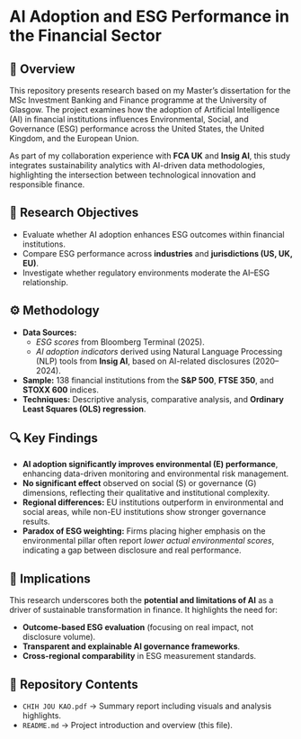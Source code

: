 # AI Adoption and ESG Performance in the Financial Sector  

## 📘 Overview  
This repository presents research based on my Master’s dissertation for the MSc Investment Banking and Finance programme at the University of Glasgow. The project examines how the adoption of Artificial Intelligence (AI) in financial institutions influences Environmental, Social, and Governance (ESG) performance across the United States, the United Kingdom, and the European Union.  

As part of my collaboration experience with **FCA UK** and **Insig AI**, this study integrates sustainability analytics with AI-driven data methodologies, highlighting the intersection between technological innovation and responsible finance.  

## 🎯 Research Objectives  
- Evaluate whether AI adoption enhances ESG outcomes within financial institutions.  
- Compare ESG performance across **industries** and **jurisdictions (US, UK, EU)**.  
- Investigate whether regulatory environments moderate the AI–ESG relationship.  

## ⚙️ Methodology  
- **Data Sources:**  
  - *ESG scores* from Bloomberg Terminal (2025).  
  - *AI adoption indicators* derived using Natural Language Processing (NLP) tools from **Insig AI**, based on AI-related disclosures (2020–2024).  
- **Sample:** 138 financial institutions from the **S&P 500**, **FTSE 350**, and **STOXX 600** indices.  
- **Techniques:** Descriptive analysis, comparative analysis, and **Ordinary Least Squares (OLS) regression**.  

## 🔍 Key Findings  
- **AI adoption significantly improves environmental (E) performance**, enhancing data-driven monitoring and environmental risk management.  
- **No significant effect** observed on social (S) or governance (G) dimensions, reflecting their qualitative and institutional complexity.  
- **Regional differences:** EU institutions outperform in environmental and social areas, while non-EU institutions show stronger governance results.  
- **Paradox of ESG weighting:** Firms placing higher emphasis on the environmental pillar often report *lower actual environmental scores*, indicating a gap between disclosure and real performance.  

## 🌿 Implications  
This research underscores both the **potential and limitations of AI** as a driver of sustainable transformation in finance. It highlights the need for:  
- **Outcome-based ESG evaluation** (focusing on real impact, not disclosure volume).  
- **Transparent and explainable AI governance frameworks**.  
- **Cross-regional comparability** in ESG measurement standards.  

## 📂 Repository Contents  
- `CHIH JOU KAO.pdf` → Summary report including visuals and analysis highlights.  
- `README.md` → Project introduction and overview (this file).  


